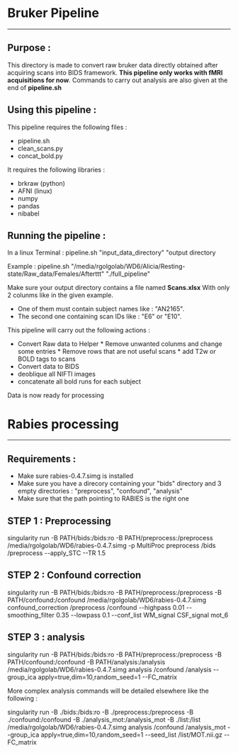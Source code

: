 # Bruker Pipeline

---

## Purpose : 

This directory is made to convert raw bruker data directly obtained after acquiring scans into BIDS framework. __This pipeline only works with fMRI acquisitions for now__. Commands to carry out analysis are also given at the end of __pipeline.sh__

## Using this pipeline : 

This pipeline requires the following files : 
* pipeline.sh
* clean_scans.py
* concat_bold.py

It requires the following libraries : 
* brkraw (python)
* AFNI (linux)
* numpy
* pandas
* nibabel

  
## Running the pipeline : 

In a linux Terminal : 
	pipeline.sh "input_data_directory" "output directory

Example : 
	pipeline.sh "/media/rgolgolab/WD6/Alicia/Resting-state/Raw_data/Females/Afterttt" "./full_pipeline"

Make sure your output directory contains a file named __Scans.xlsx__ With only 2 colunms like in the given example.
* One of them must contain subject names like : "AN2165".
* The second one containing scan IDs like : "E6" or "E10".


This pipeline will carry out the following actions : 
* Convert Raw data to Helper
		* Remove unwanted colunms and change some entries
		* Remove rows that are not useful scans
		* add T2w or BOLD tags to scans
* Convert data to BIDS
* deoblique all NIFTI images
* concatenate all bold runs for each subject

Data is now ready for processing

# Rabies processing

---

## Requirements : 

* Make sure rabies-0.4.7.simg is installed
* Make sure you have a direcory containing your "bids" directory and 3 empty directories : "preprocess", "confound", "analysis"
* Make sure that the path pointing to RABIES is the right one


## STEP 1 : Preprocessing

singularity run -B PATH/bids:/bids:ro -B PATH/preprocess:/preprocess /media/rgolgolab/WD6/rabies-0.4.7.simg -p MultiProc preprocess /bids /preprocess --apply_STC --TR 1.5

## STEP 2 : Confound correction

singularity run -B PATH/bids:/bids:ro -B PATH/preprocess:/preprocess -B PATH/confound:/confound /media/rgolgolab/WD6/rabies-0.4.7.simg confound_correction /preprocess /confound --highpass 0.01 --smoothing_filter 0.35 --lowpass 0.1 --conf_list WM_signal CSF_signal mot_6


## STEP 3 : analysis

singularity run -B PATH/bids:/bids:ro -B PATH/preprocess:/preprocess -B PATH/confound:/confound -B PATH/analysis:/analysis /media/rgolgolab/WD6/rabies-0.4.7.simg analysis /confound /analysis --group_ica apply=true,dim=10,random_seed=1 --FC_matrix

More complex analysis commands will be detailed elsewhere like the following : 

singularity run -B ./bids:/bids:ro -B ./preprocess:/preprocess -B ./confound:/confound -B ./analysis_mot:/analysis_mot -B ./list:/list /media/rgolgolab/WD6/rabies-0.4.7.simg analysis /confound /analysis_mot --group_ica apply=true,dim=10,random_seed=1 --seed_list /list/MOT.nii.gz --FC_matrix 
